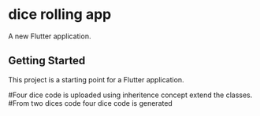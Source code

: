 # dice rolling app

A new Flutter application.

## Getting Started

This project is a starting point for a Flutter application.




#Four dice code is uploaded using inheritence concept extend the classes.
#From two dices code four dice code is generated
